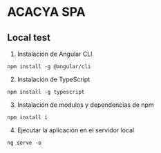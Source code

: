 # ACACYA SPA

## Local test

1. Instalación de Angular CLI
```
npm install -g @angular/cli
```

2. Instalación de TypeScript
```
npm install -g typescript
```

3. Instalación de modulos y dependencias de npm
```
npm install i
```

4. Ejecutar la aplicación en el servidor local
```
ng serve -o
```
